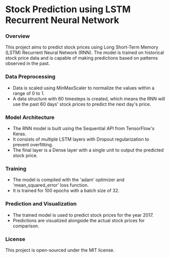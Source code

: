 # Stock Prediction using LSTM Recurrent Neural Network

### Overview
This project aims to predict stock prices using Long Short-Term Memory (LSTM) Recurrent Neural Network (RNN). The model is trained on historical stock price data and is capable of making predictions based on patterns observed in the past.

### Data Preprocessing
- Data is scaled using MinMaxScaler to normalize the values within a range of 0 to 1.
- A data structure with 60 timesteps is created, which means the RNN will use the past 60 days' stock prices to predict the next day's price.

### Model Architecture
- The RNN model is built using the Sequential API from TensorFlow's Keras.
- It consists of multiple LSTM layers with Dropout regularization to prevent overfitting.
- The final layer is a Dense layer with a single unit to output the predicted stock price.

### Training
- The model is compiled with the 'adam' optimizer and 'mean_squared_error' loss function.
- It is trained for 100 epochs with a batch size of 32.

### Prediction and Visualization
- The trained model is used to predict stock prices for the year 2017.
- Predictions are visualized alongside the actual stock prices for comparison.

### License
This project is open-sourced under the MIT license.
